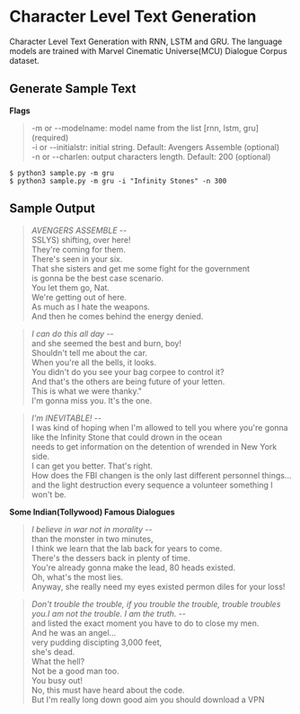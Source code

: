 # Character Level Text Generation
Character Level Text Generation with RNN, LSTM and GRU. The language models are trained with Marvel Cinematic Universe(MCU) Dialogue Corpus dataset.
## Generate Sample Text
**Flags**
> -m or --modelname: model name from the list [rnn, lstm, gru] (required) <br>
> -i or --initialstr: initial string. Default: Avengers Assemble (optional) <br>
> -n or --charlen: output characters length. Default: 200 (optional) <br>

`$ python3 sample.py -m gru` <br>
`$ python3 sample.py -m gru -i "Infinity Stones" -n 300`

## Sample Output

> _AVENGERS ASSEMBLE_ -- <br>
SSLYS) shifting, over here! <br>
They're coming for them.<br>
There's seen in your six.<br>
That she sisters and get me some fight for the government<br>
is gonna be the best case scenario.<br>
You let them go, Nat.<br>
We're getting out of here.<br>
As much as I hate the weapons.<br>
And then he comes behind the energy denied.<br>

> _I can do this all day_ -- <br>
and she seemed the best and burn, boy! <br>
Shouldn't tell me about the car. <br>
When you're all the bells, it looks. <br>
You didn't do you see your bag corpee to control it? <br>
And that's the others are being future of your letten. <br>
This is what we were thanky." <br>
I'm gonna miss you. It's the one. <br>

> _I'm INEVITABLE!_ -- <br>
I was kind of hoping when I'm allowed to tell you where you're gonna like the Infinity Stone that could drown in the ocean <br>
needs to get information on the detention of wrended in New York side.<br>
I can get you better. That's right.<br>
How does the FBI changen is the only last different personnel things...<br>
and the light destruction every sequence a volunteer something I won't be.<br>

**Some Indian(Tollywood) Famous Dialogues**

 > _I believe in war not in morality_ --<br>
than the monster in two minutes,<br>
I think we learn that the lab back for years to come.<br>
There's the dessers back in plenty of time.<br>
You're already gonna make the lead, 80 heads existed.<br>
Oh, what's the most lies.<br>
Anyway, she really need my eyes existed permon diles for your loss! <br>

> _Don't trouble the trouble, if you trouble the trouble, trouble troubles you.I am not the trouble. I am the truth._ --<br>
and listed the exact moment you have to do to close my men.<br>
And he was an angel...<br>
very pudding discipting 3,000 feet,<br>
she's dead.<br>
What the hell?<br>
Not be a good man too.<br>
You busy out!<br>
No, this must have heard about the code.<br>
But I'm really long down good aim you should download a VPN<br>
